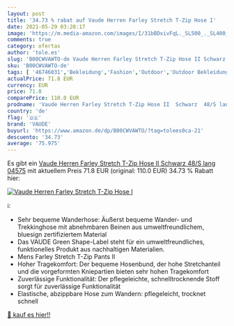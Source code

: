 ```yaml
---
layout: post
title: '34.73 % rabat auf Vaude Herren Farley Stretch T-Zip Hose I'
date: 2021-05-29 03:28:17
image: 'https://m.media-amazon.com/images/I/31bBDxivFqL._SL500_._SL400_.jpg'
comments: true
category: ofertas
author: 'tole.es'
slug: 'B00CWVAWTO-de Vaude Herren Farley Stretch T-Zip Hose II Schwarz 48/S...'
sku: 'B00CWVAWTO-de'
tags: [ '46746031','Bekleidung','Fashion','Outdoor','Outdoor Bekleidung für Herren','Outdoor Hosen für Herren','Outdoor-Bekleidung','Outdoorbekleidung','Produkte','Sport','Sport & Freizeit','Sport & Outdoor Aktivitäten, Bekleidung & Ausrüstung','vaude', ]
actualPrice: 71.8 EUR
currency: EUR
price: 71.8
comparePrice: 110.0 EUR
prodname: 'Vaude Herren Farley Stretch T-Zip Hose II  Schwarz  48/S lang    04575'
country: 'de'
flag: '🇩🇪'
brand: 'VAUDE'
buyurl: 'https://www.amazon.de/dp/B00CWVAWTO/?tag=tolees0ca-21'
descuento: '34.73'
average: '75.975'
---
```


Es gibt ein [Vaude Herren Farley Stretch T-Zip Hose II  Schwarz  48/S lang    04575](https://www.amazon.de/dp/B00CWVAWTO/?tag=tolees0ca-21) mit aktuellem Preis 71.8 EUR (original: 110.0 EUR) 34.73 % Rabatt hier:

[![Vaude Herren Farley Stretch T-Zip Hose I](https://m.media-amazon.com/images/I/31bBDxivFqL._SL500_._SL400_.jpg)](https://www.amazon.de/dp/B00CWVAWTO/?tag=tolees0ca-21)

ℹ️:

- Sehr bequeme Wanderhose: Äußerst bequeme Wander- und Trekkinghose mit abnehmbaren Beinen aus umweltfreundlichem, bluesign zertifiziertem Material
- Das VAUDE Green Shape-Label steht für ein umweltfreundliches, funktionelles Produkt aus nachhaltigen Materialien.
- Mens Farley Stretch T-Zip Pants II
- Hoher Tragekomfort: Der bequeme Hosenbund, der hohe Stretchanteil und die vorgeformten Kniepartien bieten sehr hohen Tragekomfort
- Zuverlässige Funktionalität: Der pflegeleichte, schnelltrocknende Stoff sorgt für zuverlässige Funktionalität
- Elastische, abzippbare Hose zum Wandern: pflegeleicht, trocknet schnell

[🛒 kauf es hier!!](https://www.amazon.de/dp/B00CWVAWTO/?tag=tolees0ca-21)
